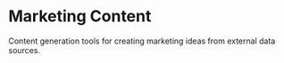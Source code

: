 # Marketing Content

Content generation tools for creating marketing ideas from external data sources.